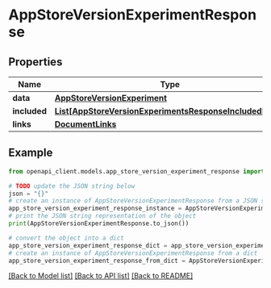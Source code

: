 # AppStoreVersionExperimentResponse


## Properties

Name | Type | Description | Notes
------------ | ------------- | ------------- | -------------
**data** | [**AppStoreVersionExperiment**](AppStoreVersionExperiment.md) |  | 
**included** | [**List[AppStoreVersionExperimentsResponseIncludedInner]**](AppStoreVersionExperimentsResponseIncludedInner.md) |  | [optional] 
**links** | [**DocumentLinks**](DocumentLinks.md) |  | 

## Example

```python
from openapi_client.models.app_store_version_experiment_response import AppStoreVersionExperimentResponse

# TODO update the JSON string below
json = "{}"
# create an instance of AppStoreVersionExperimentResponse from a JSON string
app_store_version_experiment_response_instance = AppStoreVersionExperimentResponse.from_json(json)
# print the JSON string representation of the object
print(AppStoreVersionExperimentResponse.to_json())

# convert the object into a dict
app_store_version_experiment_response_dict = app_store_version_experiment_response_instance.to_dict()
# create an instance of AppStoreVersionExperimentResponse from a dict
app_store_version_experiment_response_from_dict = AppStoreVersionExperimentResponse.from_dict(app_store_version_experiment_response_dict)
```
[[Back to Model list]](../README.md#documentation-for-models) [[Back to API list]](../README.md#documentation-for-api-endpoints) [[Back to README]](../README.md)


